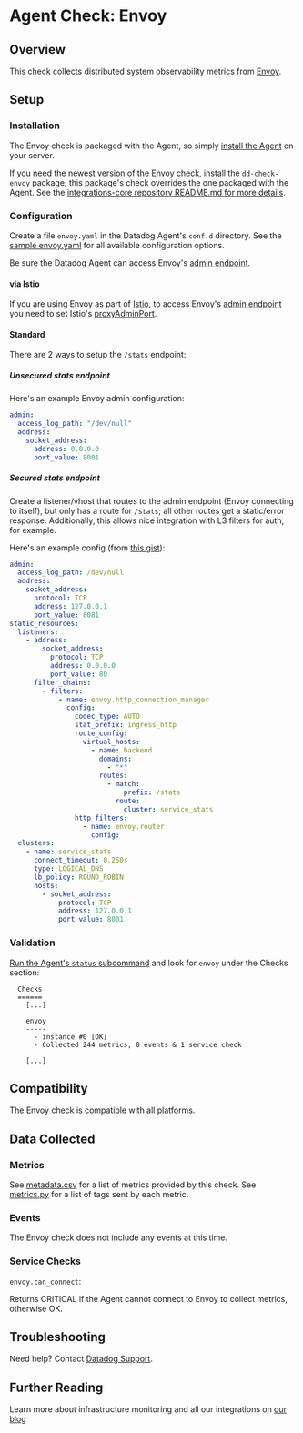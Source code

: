 # Agent Check: Envoy
## Overview

This check collects distributed system observability metrics from [Envoy](https://www.envoyproxy.io).

## Setup
### Installation

The Envoy check is packaged with the Agent, so simply [install the Agent](https://app.datadoghq.com/account/settings#agent) on your server.

If you need the newest version of the Envoy check, install the `dd-check-envoy` package; this package's check overrides the one packaged with the Agent. See the [integrations-core repository README.md for more details](https://docs.datadoghq.com/agent/faq/install-core-extra/).

### Configuration

Create a file `envoy.yaml` in the Datadog Agent's `conf.d` directory. See the [sample envoy.yaml](https://github.com/DataDog/integrations-core/blob/master/envoy/conf.yaml.example) for all available configuration options.

Be sure the Datadog Agent can access Envoy's [admin endpoint](https://www.envoyproxy.io/docs/envoy/latest/operations/admin).

#### via Istio

If you are using Envoy as part of [Istio](https://istio.io), to access Envoy's [admin endpoint](https://www.envoyproxy.io/docs/envoy/latest/operations/admin) you need to set Istio's [proxyAdminPort](https://istio.io/docs/reference/config/istio.mesh.v1alpha1.html#ProxyConfig).

#### Standard

There are 2 ways to setup the `/stats` endpoint:

##### Unsecured stats endpoint

Here's an example Envoy admin configuration: 

```yaml
admin:
  access_log_path: "/dev/null"
  address:
    socket_address:
      address: 0.0.0.0
      port_value: 8001
```

##### Secured stats endpoint

Create a listener/vhost that routes to the admin endpoint (Envoy connecting to itself), but only has a route for `/stats`; all other routes get a static/error response. Additionally, this allows nice integration with L3 filters for auth, for example.

Here's an example config (from [this gist](https://gist.github.com/ofek/6051508cd0dfa98fc6c13153b647c6f8)):

```yaml
admin:
  access_log_path: /dev/null
  address:
    socket_address:
      protocol: TCP
      address: 127.0.0.1
      port_value: 8081
static_resources:
  listeners:
    - address:
        socket_address:
          protocol: TCP
          address: 0.0.0.0
          port_value: 80
      filter_chains:
        - filters:
            - name: envoy.http_connection_manager
              config:
                codec_type: AUTO
                stat_prefix: ingress_http
                route_config:
                  virtual_hosts:
                    - name: backend
                      domains:
                        - "*"
                      routes:
                        - match:
                            prefix: /stats
                          route:
                            cluster: service_stats
                http_filters:
                  - name: envoy.router
                    config:
  clusters:
    - name: service_stats
      connect_timeout: 0.250s
      type: LOGICAL_DNS
      lb_policy: ROUND_ROBIN
      hosts:
        - socket_address:
            protocol: TCP
            address: 127.0.0.1
            port_value: 8001
```

### Validation

[Run the Agent's `status` subcommand](https://docs.datadoghq.com/agent/faq/agent-commands/#agent-status-and-information) and look for `envoy` under the Checks section:

```
  Checks
  ======
    [...]

    envoy
    -----
      - instance #0 [OK]
      - Collected 244 metrics, 0 events & 1 service check

    [...]
```

## Compatibility

The Envoy check is compatible with all platforms.

## Data Collected
### Metrics

See [metadata.csv](https://github.com/DataDog/integrations-core/blob/master/envoy/metadata.csv) for a list of metrics provided by this check.
See [metrics.py](https://github.com/DataDog/integrations-core/blob/master/envoy/datadog_checks/envoy/metrics.py) for a list of tags sent by each metric.

### Events

The Envoy check does not include any events at this time.

### Service Checks

`envoy.can_connect`:

Returns CRITICAL if the Agent cannot connect to Envoy to collect metrics, otherwise OK.

## Troubleshooting

Need help? Contact [Datadog Support](http://docs.datadoghq.com/help/).

## Further Reading
Learn more about infrastructure monitoring and all our integrations on [our blog](https://www.datadoghq.com/blog/)
